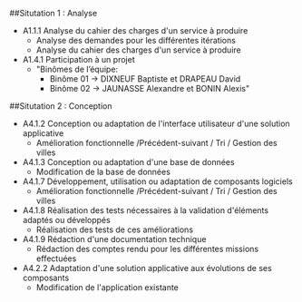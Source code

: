 ##Situtation 1 : Analyse
- A1.1.1 Analyse du cahier des charges d'un service à produire
	- Analyse des demandes pour les différentes itérations
	- Analyse du cahier des charges d'un service à produire
- A1.4.1 Participation à un projet
	- "Binômes de l’équipe:
		- Binôme 01 -> DIXNEUF Baptiste et DRAPEAU David
		- Binôme 02 -> JAUNASSE Alexandre et BONIN Alexis"

##Situtation 2 : Conception

- A4.1.2 Conception ou adaptation de l'interface utilisateur d'une solution applicative
	- Amélioration fonctionnelle /Précédent-suivant / Tri / Gestion des villes
- A4.1.3 Conception ou adaptation d'une base de données
	- Modification de la base de données
- A4.1.7 Développement, utilisation ou adaptation de composants logiciels
	- Amélioration fonctionnelle /Précédent-suivant / Tri / Gestion des villes
- A4.1.8 Réalisation des tests nécessaires à la validation d'éléments adaptés ou développés
	- Réalisation des tests de ces améliorations
- A4.1.9 Rédaction d'une documentation technique
	- Rédaction des comptes rendu pour les différentes missions effectuées
- A4.2.2 Adaptation d'une solution applicative aux évolutions de ses composants
	- Modification de l'application existante